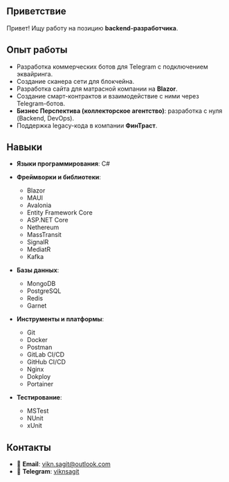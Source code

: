 ## Приветствие
Привет! Ищу работу на позицию **backend-разработчика**.

## Опыт работы

- Разработка коммерческих ботов для Telegram с подключением эквайринга.
- Создание сканера сети для блокчейна.
- Разработка сайта для матрасной компании на **Blazor**.
- Создание смарт-контрактов и взаимодействие с ними через Telegram-ботов.
- **Бизнес Перспектива (коллекторское агентство)**: разработка с нуля (Backend, DevOps).
- Поддержка legacy-кода в компании **ФинТраст**.

## Навыки

- **Языки программирования**: C#
- **Фреймворки и библиотеки**:
  - Blazor
  - MAUI
  - Avalonia
  - Entity Framework Core
  - ASP.NET Core
  - Nethereum
  - MassTransit
  - SignalR
  - MediatR
  - Kafka
    
- **Базы данных**: 
  - MongoDB
  - PostgreSQL
  - Redis
  - Garnet
    
- **Инструменты и платформы**: 
  - Git
  - Docker
  - Postman
  - GitLab CI/CD
  - GitHub CI/CD
  - Nginx
  - Dokploy
  - Portainer
    
- **Тестирование**:
  - MSTest
  - NUnit
  - xUnit

## Контакты

- 📧 **Email**: [vikn.sagit@outlook.com](mailto:vikn.sagit@outlook.com)
- 💬 **Telegram**: [viknsagit](https://t.me/viknsagit)

